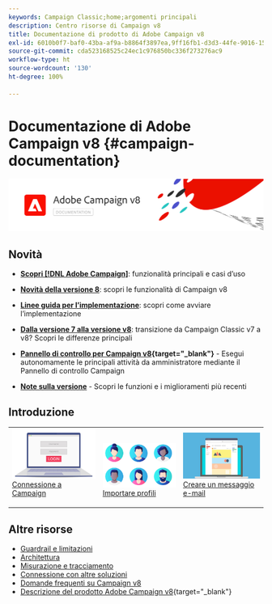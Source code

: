 ```yaml
---
keywords: Campaign Classic;home;argomenti principali
description: Centro risorse di Campaign v8
title: Documentazione di prodotto di Adobe Campaign v8
exl-id: 6010b0f7-baf0-43ba-af9a-b8864f3897ea,9ff16fb1-d3d3-44fe-9016-15abffdbc74e
source-git-commit: cda523168525c24ec1c976850bc336f273276ac9
workflow-type: ht
source-wordcount: '130'
ht-degree: 100%

---
```


# Documentazione di Adobe Campaign v8 {#campaign-documentation}

![](assets/banner-documentationv8.png)

## Novità

* **[Scopri [!DNL Adobe Campaign]](start/get-started.md)**: funzionalità principali e casi d’uso

* **[Novità della versione 8](start/whats-new.md)**: scopri le funzionalità di Campaign v8

* **[Linee guida per l’implementazione](start/implement.md)**: scopri come avviare l’implementazione

* **[Dalla versione 7 alla versione v8](start/v7-to-v8.md)**: transizione da Campaign Classic v7 a v8? Scopri le differenze principali

* **[Pannello di controllo per Campaign v8](https://experienceleague.adobe.com/docs/control-panel/using/discover-control-panel/key-features.html?lang=it){target=&quot;_blank&quot;}** - Esegui autonomamente le principali attività da amministratore mediante il Pannello di controllo Campaign

* **[Note sulla versione](start/release-notes.md)** - Scopri le funzioni e i miglioramenti più recenti


## Introduzione

<table>
<tr>
  <td valign="bottom">
    <a href="start/connect.md">
      <img alt="Connessione" src="start/assets/do-not-localize/login.jpeg"/>
    </a>
    <div>
    <a href="start/connect.md">Connessione a Campaign</a>
    </div>
    <br>
  </td>

<td valign="bottom">
      <a href="start/import.md">
       <img alt="Importazione" src="start/assets/do-not-localize/profiles.jpeg" />
       </a>
    <div><a href="start/import.md">Importare profili</a>
    </div>
    <br>
  </td>
  <td valign="bottom">
    <a href="start/create-message.md">
      <img alt="E-mail" src="start/assets/do-not-localize/email-design.jpeg" />
    </a>
    <div>
    <a href="start/create-message.md">Creare un messaggio e-mail</a>
    </div>
    <br>
  </td>
</tr>
</table>

## Altre risorse

* [Guardrail e limitazioni](start/ac-guardrails.md)
* [Architettura](architecture/architecture.md)
* [Misurazione e tracciamento](start/reporting.md)
* [Connessione con altre soluzioni](connect/integration.md)
* [Domande frequenti su Campaign v8](start/campaign-faq.md)
* [Descrizione del prodotto Adobe Campaign v8](https://helpx.adobe.com/it/legal/product-descriptions/adobe-campaign-managed-cloud-services.html){target=&quot;_blank&quot;}

